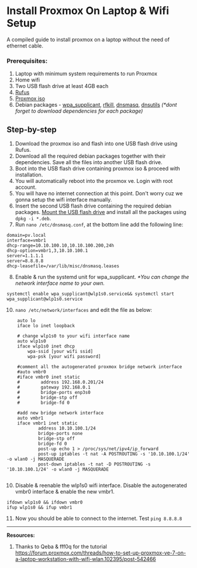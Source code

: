 # Install Proxmox On Laptop & Wifi Setup
A compiled guide to install proxmox on a laptop without the need of ethernet cable.

### Prerequisites:
1. Laptop with minimum system requirements to run Proxmox
2. Home wifi
3. Two USB flash drive at least 4GB each
4. [Rufus](https://rufus.ie/en/)
5. [Proxmox iso](https://www.proxmox.com/en/downloads/proxmox-virtual-environment/iso "Proxmox iso")
6. Debian packages - [wpa_supplicant](https://packages.debian.org/search?keywords=wpasupplicant "wpa_supplicant"), [rfkill](https://packages.debian.org/search?suite=default&section=all&arch=any&searchon=names&keywords=rfkill), [dnsmasq](https://packages.debian.org/search?suite=default&section=all&arch=any&searchon=names&keywords=dnsmasq), [dnsutils](https://packages.debian.org/search?suite=default&section=all&arch=any&searchon=names&keywords=dnsutils)
_(*dont forget to download  dependencies for each package)_

## Step-by-step
1. Download the proxmox iso and flash into one USB flash drive using Rufus.
2. Download all the required debian packages together with their dependencies. Save all the files into another USB flash drive.
3. Boot into the USB flash drive containing proxmox iso & proceed with installation. 
4. You will automatically reboot into the proxmox ve. Login with root account.
5. You will have no internet connection at this point. Don't worry cuz we gonna setup the wifi interface manually.
6. Insert the second USB flash drive containing the required debian packages. [Mount the USB flash drive](https://linuxconfig.org/howto-mount-usb-drive-in-linux "Mount the USB flash drive") and install all the packages using `dpkg -i *.deb`.
7. Run `nano /etc/dnsmasq.conf`, at the bottom line add the following line:
```
domain=pv.local
interface=vmbr1
dhcp-range=10.10.100.10,10.10.100.200,24h
dhcp-option=vmbr1,3,10.10.100.1
server=1.1.1.1
server=8.8.8.8
dhcp-leasefile=/var/lib/misc/dnsmasq.leases
```
8. Enable & run the systemd unit for wpa_supplicant. _*You can change the network interface name to your own._
```
systemctl enable wpa_supplicant@wlp1s0.service&& systemctl start wpa_supplicant@wlp1s0.service
```

10. `nano /etc/network/interfaces` and edit the file as below:

```
    auto lo
    iface lo inet loopback
    
    # change wlp1s0 to your wifi interface name
    auto wlp1s0
    iface wlp1s0 inet dhcp
		wpa-ssid [your wifi ssid]
		wpa-psk [your wifi password]
    
    #comment all the autogenerated proxmox bridge network interface
    #auto vmbr0
    #iface vmbr0 inet static
    #        address 192.168.0.201/24
    #        gateway 192.168.0.1
    #        bridge-ports enp3s0
    #        bridge-stp off
    #        bridge-fd 0
    
    #add new bridge network interface
    auto vmbr1
    iface vmbr1 inet static
            address 10.10.100.1/24
            bridge-ports none
            bridge-stp off
            bridge-fd 0
            post-up echo 1 > /proc/sys/net/ipv4/ip_forward
            post-up iptables -t nat -A POSTROUTING -s '10.10.100.1/24' -o wlan0 -j MASQUERADE
            post-down iptables -t nat -D POSTROUTING -s '10.10.100.1/24' -o wlan0 -j MASQUERADE


```
10. Disable & reenable the wlp1s0 wifi interface. Disable the autogenerated vmbr0 interface & enable the new vmbr1.
```
ifdown wlp1s0 && ifdown vmbr0
ifup wlp1s0 && ifup vmbr1
```
11. Now you should be able to connect to the internet. Test `ping 8.8.8.8`

---
**Resources:**
1. Thanks to Qeba & fff0q for the tutorial https://forum.proxmox.com/threads/how-to-set-up-proxmox-ve-7-on-a-laptop-workstation-with-wifi-wlan.102395/post-542466
